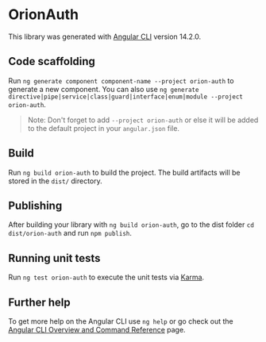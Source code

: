 # OrionAuth

This library was generated with [Angular CLI](https://github.com/angular/angular-cli) version 14.2.0.

## Code scaffolding

Run `ng generate component component-name --project orion-auth` to generate a new component. You can also use `ng generate directive|pipe|service|class|guard|interface|enum|module --project orion-auth`.
> Note: Don't forget to add `--project orion-auth` or else it will be added to the default project in your `angular.json` file. 

## Build

Run `ng build orion-auth` to build the project. The build artifacts will be stored in the `dist/` directory.

## Publishing

After building your library with `ng build orion-auth`, go to the dist folder `cd dist/orion-auth` and run `npm publish`.

## Running unit tests

Run `ng test orion-auth` to execute the unit tests via [Karma](https://karma-runner.github.io).

## Further help

To get more help on the Angular CLI use `ng help` or go check out the [Angular CLI Overview and Command Reference](https://angular.io/cli) page.
